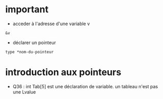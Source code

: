 # important
- acceder à l'adresse d'une variable v
```
&v
```
- déclarer un pointeur
```
type *nom-du-pointeur
```
# introduction aux pointeurs
- Q36 : int Tab[5] est une déclaration de variable. un tableau n'est pas une Lvalue


